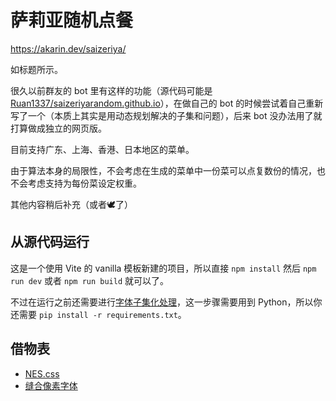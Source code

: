 # 萨莉亚随机点餐

https://akarin.dev/saizeriya/

如标题所示。

很久以前群友的 bot 里有这样的功能（源代码可能是 [Ruan1337/saizeriyarandom.github.io](https://github.com/Ruan1337/saizeriyarandom.github.io)），在做自己的 bot 的时候尝试着自己重新写了一个（本质上其实是用动态规划解决的子集和问题），后来 bot 没办法用了就打算做成独立的网页版。

目前支持广东、上海、香港、日本地区的菜单。

由于算法本身的局限性，不会考虑在生成的菜单中一份菜可以点复数份的情况，也不会考虑支持为每份菜设定权重。

其他内容稍后补充（或者🕊️了）

## 从源代码运行

这是一个使用 Vite 的 vanilla 模板新建的项目，所以直接 `npm install` 然后 `npm run dev` 或者 `npm run build` 就可以了。

不过在运行之前还需要进行[字体子集化处理](https://github.com/TransparentLC/saizeriya/tree/master/src/fusion-pixel-font)，这一步骤需要用到 Python，所以你还需要 `pip install -r requirements.txt`。

## 借物表

* [NES.css](https://nostalgic-css.github.io/NES.css/)
* [缝合像素字体](https://fusion-pixel-font.takwolf.com/)
